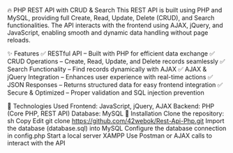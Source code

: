 🔥 PHP REST API with CRUD & Search
This REST API is built using PHP and MySQL, providing full Create, Read, Update, Delete (CRUD), and Search functionalities. The API interacts with the frontend using AJAX, jQuery, and JavaScript, enabling smooth and dynamic data handling without page reloads.

✨ Features
✅ RESTful API – Built with PHP for efficient data exchange
✅ CRUD Operations – Create, Read, Update, and Delete records seamlessly
✅ Search Functionality – Find records dynamically with AJAX
✅ AJAX & jQuery Integration – Enhances user experience with real-time actions
✅ JSON Responses – Returns structured data for easy frontend integration
✅ Secure & Optimized – Proper validation and SQL injection prevention

🔧 Technologies Used
Frontend: JavaScript, jQuery, AJAX
Backend: PHP (Core PHP, REST API)
Database: MySQL
🚀 Installation
Clone the repository:
sh
Copy
Edit
git clone https://github.com/42webok/Rest-Api-Php.git
Import the database (database.sql) into MySQL
Configure the database connection in config.php
Start a local server XAMPP
Use Postman or AJAX calls to interact with the API
